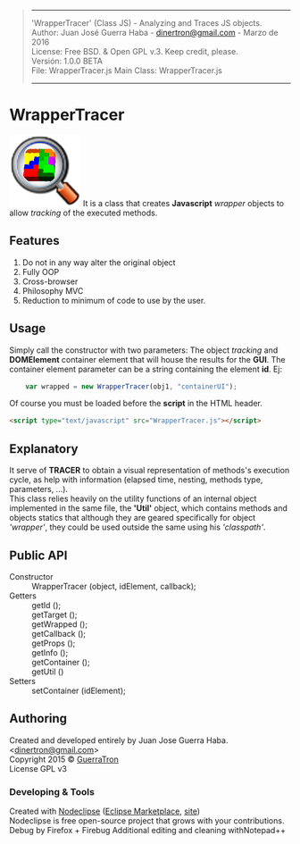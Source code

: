 > -----------------------------------------------------------------------------------------------------
>   'WrapperTracer' (Class JS) - Analyzing and Traces JS objects.  
>   Author: Juan José Guerra Haba - <dinertron@gmail.com> - Marzo de 2016  
>   License: Free BSD. & Open GPL v.3. Keep credit, please.  
>   Versión: 1.0.0 BETA   
>   File: WrapperTracer.js               Main Class: WrapperTracer.js  
>   
> ----------------------------------------------------------------------------------------------------

# WrapperTracer
[![WrapperTracer logo](img/WrapperTracer-logo.png "WrapperTracer GitHub page")](http://guerratron.github.io/WrapperTracer "WrapperTracer page")
It is a class that creates **Javascript** *wrapper* objects to allow *tracking* of the executed methods.

## Features 
  1. Do not in any way alter the original object
  2. Fully OOP
  3. Cross-browser
  4. Philosophy MVC
  5. Reduction to minimum of code to use by the user.

## Usage
Simply call the constructor with two parameters: The object *tracking* and **DOMElement** container element that will house the results for the **GUI**. The container element parameter can be a string containing the element **id**.
Ej:  

```javascript    
    var wrapped = new WrapperTracer(obj1, "containerUI");
```  
  
Of course you must be loaded before the **script** in the HTML header. 
````HTML
<script type="text/javascript" src="WrapperTracer.js"></script>
````

## Explanatory
It serve of **TRACER** to obtain a visual representation of methods's execution cycle, as help with information (elapsed time, nesting, methods type, parameters, ...).  
This class relies heavily on the utility functions of an internal object implemented in the same file, the **'Util'** object, which contains methods and objects statics that although they are geared specifically for object *'wrapper'*, they could be used outside the same using his *'classpath'*.

## Public API
<dl>
  <dt>Constructor</dt>
    <dd> WrapperTracer (object, idElement, callback);</dd>
  <dt>Getters</dt>
    <dd>getId ();</dd>
    <dd>getTarget ();</dd>
    <dd>getWrapped ();</dd>
    <dd>getCallback ();</dd>
    <dd>getProps ();</dd>
    <dd>getInfo ();</dd>
    <dd>getContainer ();</dd>
    <dd>getUtil ()</dd>
  <dt>Setters</dt>
    <dd>setContainer (idElement);</dd>
</dl>

## Authoring
Created and developed entirely by Juan Jose Guerra Haba. &lt;dinertron@gmail.com&gt;    
Copyright 2015 &copy; <a href="&#x6d;&#97;&#105;&#108;&#116;&#x6f;&#x3a;&#100;&#105;&#110;&#x65;&#x72;&#x74;&#114;&#x6f;&#110;&#64;&#x67;&#109;&#x61;&#x69;&#x6c;&#46;&#99;&#x6f;&#x6d;" title="author">GuerraTron</a>  
License GPL v3

### Developing &amp; Tools

Created with [Nodeclipse](https://github.com/Nodeclipse/nodeclipse-1)
 ([Eclipse Marketplace](http://marketplace.eclipse.org/content/nodeclipse), [site](http://www.nodeclipse.org))   
Nodeclipse is free open-source project that grows with your contributions.  
Debug by Firefox + Firebug
Additional editing and cleaning withNotepad++